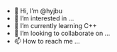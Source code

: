 - 👋 Hi, I’m @hyjbu
- 👀 I’m interested in ...
- 🌱 I’m currently learning C++
- 💞️ I’m looking to collaborate on ...
- 📫 How to reach me ...

<!---
hyjbu/hyjbu is a ✨ special ✨ repository because its `README.md` (this file) appears on your GitHub profile.
You can click the Preview link to take a look at your changes.
--->







